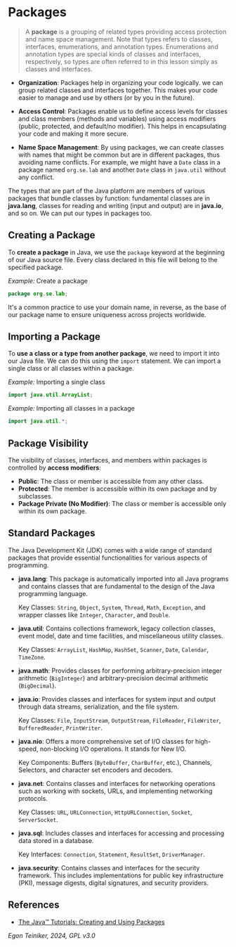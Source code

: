 # Packages

> A **package** is a grouping of related types providing access protection 
> and name space management. Note that types refers to classes, interfaces, 
> enumerations, and annotation types. Enumerations and annotation types are 
> special kinds of classes and interfaces, respectively, so types are often 
> referred to in this lesson simply as classes and interfaces.

* **Organization**: Packages help in organizing your code logically. we can 
    group related classes and interfaces together. This makes your code easier 
    to manage and use by others (or by you in the future).

* **Access Control**: Packages enable us to define access levels for classes 
    and class members (methods and variables) using access modifiers (public, 
    protected, and default/no modifier). This helps in encapsulating your code 
    and making it more secure.

* **Name Space Management**: By using packages, we can create classes with names 
    that might be common but are in different packages, thus avoiding name 
    conflicts. For example, we might have a `Date` class in a package named 
    `org.se.lab` and another `Date` class in `java.util` without 
    any conflict.

The types that are part of the Java platform are members of various packages 
that bundle classes by function: fundamental classes are in **java.lang**, 
classes for reading and writing (input and output) are in **java.io**, and so on. 
We can put our types in packages too.


## Creating a Package

To **create a package** in Java, we use the `package` keyword at the beginning 
of our Java source file. Every class declared in this file will belong to the 
specified package.

_Example:_ Create a package
```Java
package org.se.lab;
```

It's a common practice to use your domain name, in reverse, as the base of our 
package name to ensure uniqueness across projects worldwide.


## Importing a Package

To **use a class or a type from another package**, we need to import it into 
our Java file. We can do this using the `import` statement. We can import a 
single class or all classes within a package.

_Example:_ Importing a single class
```Java
import java.util.ArrayList;
```

_Example:_ Importing all classes in a package
```Java
import java.util.*;
```

## Package Visibility
The visibility of classes, interfaces, and members within packages is controlled 
by **access modifiers**:

* **Public**: The class or member is accessible from any other class.
* **Protected**: The member is accessible within its own package and by subclasses.
* **Package Private (No Modifier)**: The class or member is accessible only within its 
    own package.



## Standard Packages

The Java Development Kit (JDK) comes with a wide range of standard packages 
that provide essential functionalities for various aspects of programming. 

* **java.lang**: This package is automatically imported into all Java programs 
    and contains classes that are fundamental to the design of the Java programming language.
    
    Key Classes: `String`, `Object`, `System`, `Thread`, `Math`, `Exception`, and wrapper classes like `Integer`, `Character`, and `Double`.

* **java.util**: Contains collections framework, legacy collection classes, 
    event model, date and time facilities, and miscellaneous utility classes.    

    Key Classes: `ArrayList`, `HashMap`, `HashSet`, `Scanner`, `Date`, `Calendar`, 
        `TimeZone`.

* **java.math**: Provides classes for performing arbitrary-precision integer arithmetic 
    (`BigInteger`) and arbitrary-precision decimal arithmetic (`BigDecimal`).

* **java.io**: Provides classes and interfaces for system input and output through data 
    streams, serialization, and the file system.

    Key Classes: `File`, `InputStream`, `OutputStream`, `FileReader`, `FileWriter`, `BufferedReader`, `PrintWriter`.

* **java.nio**: Offers a more comprehensive set of I/O classes for high-speed, 
    non-blocking I/O operations. It stands for New I/O.

    Key Components: Buffers (`ByteBuffer`, `CharBuffer`, etc.), Channels, Selectors, 
    and character set encoders and decoders.

* **java.net**: Contains classes and interfaces for networking operations such as working 
    with sockets, URLs, and implementing networking protocols.

    Key Classes: `URL`, `URLConnection`, `HttpURLConnection`, `Socket`, `ServerSocket`.

* **java.sql**: Includes classes and interfaces for accessing and processing data 
    stored in a database.

    Key Interfaces: `Connection`, `Statement`, `ResultSet`, `DriverManager`.

* **java.security**: Contains classes and interfaces for the security framework. 
    This includes implementations for public key infrastructure (PKI), message digests, 
    digital signatures, and security providers.

## References

* [The Java™ Tutorials: Creating and Using Packages](https://docs.oracle.com/javase/tutorial/java/package/packages.html)


*Egon Teiniker, 2024, GPL v3.0*

